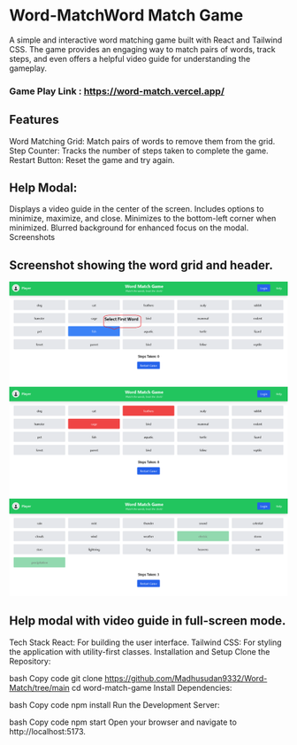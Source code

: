 # Word-MatchWord Match Game
A simple and interactive word matching game built with React and Tailwind CSS. The game provides an engaging way to match pairs of words, track steps, and even offers a helpful video guide for understanding the gameplay.
### Game Play Link : https://word-match.vercel.app/

## Features
Word Matching Grid: Match pairs of words to remove them from the grid.
Step Counter: Tracks the number of steps taken to complete the game.
Restart Button: Reset the game and try again.
## Help Modal:
Displays a video guide in the center of the screen.
Includes options to minimize, maximize, and close.
Minimizes to the bottom-left corner when minimized.
Blurred background for enhanced focus on the modal.
Screenshots

## Screenshot showing the word grid and header.
![alt text](<word-match/src/assets/img/select first letter.PNG>)
![alt text](<word-match/src/assets/img/Screenshot 2024-11-21 003216.png>)
![alt text](<word-match/src/assets/img/if correct.png>)

## Help modal with video guide in full-screen mode.

Tech Stack
React: For building the user interface.
Tailwind CSS: For styling the application with utility-first classes.
Installation and Setup
Clone the Repository:

bash
Copy code
git clone https://github.com/Madhusudan9332/Word-Match/tree/main
cd word-match-game
Install Dependencies:

bash
Copy code
npm install
Run the Development Server:

bash
Copy code
npm start
Open your browser and navigate to http://localhost:5173.

